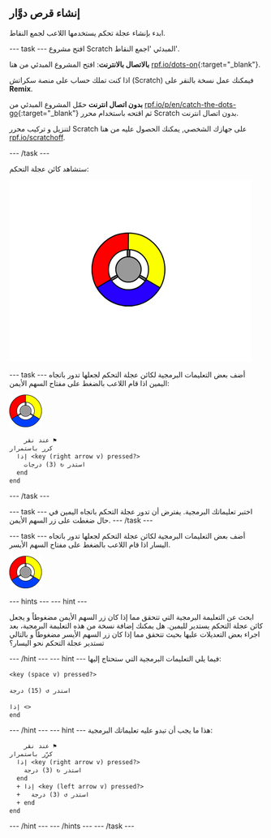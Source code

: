 ## إنشاء قرص دوَّار

ابدء بإنشاء عجلة تحكم يستخدمها اللاعب لجمع النقاط.

\--- task \--- افتح مشروع Scratch المبدئي 'اجمع النقاط'.

**بالاتصال بالانترنت**: افتح المشروع المبدئي من هنا [rpf.io/dots-on](http://rpf.io/dots-on){:target="_blank"}.

اذا كنت تملك حساب على منصة سكراتش (Scratch) فيمكنك عمل نسخة بالنقر على **Remix**.

**بدون اتصال انترنت** حمّل المشروع المبدئي من [rpf.io/p/en/catch-the-dots-go](http://rpf.io/p/en/catch-the-dots-go){:target="_blank"} ثم اقتحه باستخدام محرر Scratch بدون اتصال انترنت.

لتنزيل و تركيب محرر Scratch على جهازك الشخصي, يمكنك الحصول عليه من هنا [rpf.io/scratchoff](http://rpf.io/scratchoff).

\--- /task \---

ستشاهد كائن عجلة التحكم:

![لقطة الشاشة](images/dots-controller.png)

\--- task \--- أضف بعض التعليمات البرمجية لكائن عجلة التحكم لجعلها تدور باتجاه اليمين اذا قام اللاعب بالضغط على مفتاح السهم الأيمن:

![كائن عجلة التحكم](images/controller-sprite.png)

```blocks3
    عند نقر ⚑
كرر باستمرار 
  إذا <key (right arrow v) pressed?> 
    استدر ↻ (3) درجات
  end
end
```

\--- /task \---

\--- task \--- اختبر تعليماتك البرمجية. يفترض أن تدور عجلة التحكم باتجاه اليمين في حال ضغطت على زر السهم الأيمن. \--- /task \---

\--- task \--- أضف بعض التعليمات البرمجية لكائن عجلة التحكم لجعلها تدور باتجاه اليسار اذا قام اللاعب بالضغط على مفتاح السهم الأيسر.

![كائن عجلة التحكم](images/controller-sprite.png)

\--- hints \--- \--- hint \---

ابحث عن التعليمة البرمجية التي تتحقق مما إذا كان زر السهم الأيمن مضغوطاً و يجعل كائن عجلة التحكم يستدير لليمين. هل يمكنك إضافة نسخة من هذه التعليمة البرمجية، بعد اجراء بعض التعديلات عليها بحيث تتحقق مما إذا كان زر السهم الأيسر مضغوطاً و بالتالي تستدير عجلة التحكم نحو اليسار؟

\--- /hint \--- \--- hint \--- فيما يلي التعليمات البرمجية التي ستحتاج إليها:

```blocks3
<key (space v) pressed?>

استدر ↺ (15) درجة

إذا <>
end
```

\--- /hint \--- \--- hint \--- هذا ما يجب أن تبدو عليه تعليماتك البرمجية:

```blocks3
    عند نقر ⚑
كرِّر باستمرار 
  إذا <key (right arrow v) pressed?> 
    استدر ↻ (3) درجة
  end
  + إذا <key (left arrow v) pressed?> 
  +   استدر ↺ (3) درجة
  + end
end
```

\--- /hint \--- \--- /hints \--- \--- /task \---